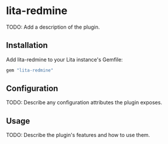 # lita-redmine

TODO: Add a description of the plugin.

## Installation

Add lita-redmine to your Lita instance's Gemfile:

``` ruby
gem "lita-redmine"
```

## Configuration

TODO: Describe any configuration attributes the plugin exposes.

## Usage

TODO: Describe the plugin's features and how to use them.
